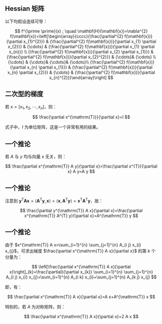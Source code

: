 
## Hessian 矩阵

以下均假设连续可导：


$$
f^{\prime \prime}(x) ; \quad \mathbf{H}(\mathbf{x})=\nabla^{2} f(\mathbf{x})=\left[\begin{array}{cccc}{\frac{\partial^{2} f(\mathbf{x})}{\partial x_{1}^{2}}} & {\frac{\partial^{2} f(\mathbf{x})}{\partial x_{1} \partial x_{2}}} & {\cdots} & {\frac{\partial^{2} f(\mathbf{x})}{\partial x_{1} \partial x_{n}}} \\ {\frac{\partial^{2} f(\mathbf{x})}{\partial x_{2} \partial x_{1}}} & {\frac{\partial^{2} f(\mathbf{x})}{\partial x_{2}^{2}}} & {\cdots}& {\cdots} \\ {\cdots} & {\cdots}& {\cdots}& {\cdots}\\ {\frac{\partial^{2} f(\mathbf{x})}{\partial x_{n} \partial x_{1}}} & {\frac{\partial^{2} f(\mathbf{x})}{\partial x_{n} \partial x_{2}}} & {\cdots} & {\frac{\partial^{2} f(\mathbf{x})}{\partial x_{n}^{2}}}\end{array}\right]
$$


## 二次型的梯度


若 $x=\left[x_{1}, x_{2}, \cdots, x_{n}\right]$，则：

$$
\frac{\partial x^{\mathrm{T}}}{\partial x}=I
$$

式子中，$I$ 为单位矩阵，这是一个非常有用的结果。

## 一个推论

若 $A$ 与 $y$ 均与向量 $x$ 无关，则：


$$
\frac{\partial x^{\mathrm{T}} A y}{\partial x}=\frac{\partial x^{T}}{\partial x} A y=A y
$$

## 一个推论


注意到 $\boldsymbol{y}^{\mathrm{T}} \boldsymbol{A} \boldsymbol{x}=\left\langle\boldsymbol{A}^{\mathrm{T}} \boldsymbol{y}, \boldsymbol{x}\right\rangle=\left\langle\boldsymbol{x}, \boldsymbol{A}^{\mathrm{T}} \boldsymbol{y}\right\rangle=\boldsymbol{x}^{\mathrm{T}} \boldsymbol{A}^{\mathrm{T}} \boldsymbol{y}$，故：


$$
\frac{\partial y^{\mathrm{T}} A x}{\partial x}=\frac{\partial x^{\mathrm{T}} A^{T} y}{\partial x}=A^{\mathrm{T}} y
$$

## 一个推论

由于 $x^{\mathrm{T}} A x=\sum_{i=1}^{n} \sum_{j=1}^{n} A_{i j} x_{i} x_{j}$，可求出梯度 $\frac{\partial x^{\mathrm{T}} A x}{\partial x}$ 的第 $k$ 个分量为：

$$
\left[\frac{\partial x^{\mathrm{T}} A x}{\partial x}\right]_{k}=\frac{\partial}{\partial x_{k}} \sum_{i=1}^{n} \sum_{j=1}^{n} A_{i j} x_{i} x_{j}=\sum_{i=1}^{n} A_{i k} x_{i}+\sum_{j=1}^{n} A_{k j} x_{j}
$$

即，有：

$$
\frac{\partial x^{\mathrm{T}} A x}{\partial x}=A x+A^{\mathrm{T}} x
$$

特别的，若 $A$ 为对称矩阵，则：

$$
\frac{\partial x^{\mathrm{T}} A x}{\partial x}=2 A x
$$
